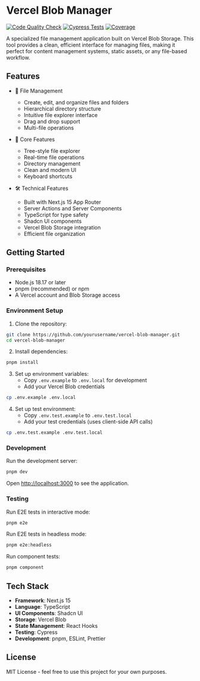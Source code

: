 # Vercel Blob Manager

[![Code Quality Check](https://github.com/iFwu/vercel-blob-manager/actions/workflows/check.yml/badge.svg)](https://github.com/iFwu/vercel-blob-manager/actions/workflows/check.yml)
[![Cypress Tests](https://github.com/iFwu/vercel-blob-manager/actions/workflows/cypress.yml/badge.svg)](https://github.com/iFwu/vercel-blob-manager/actions/workflows/cypress.yml)
[![Coverage](https://iFwu.github.io/vercel-blob-manager/coverage.svg)](https://github.com/iFwu/vercel-blob-manager/actions/workflows/cypress.yml)

A specialized file management application built on Vercel Blob Storage. This tool provides a clean, efficient interface for managing files, making it perfect for content management systems, static assets, or any file-based workflow.

## Features

- 📁 File Management

  - Create, edit, and organize files and folders
  - Hierarchical directory structure
  - Intuitive file explorer interface
  - Drag and drop support
  - Multi-file operations

- 🎯 Core Features

  - Tree-style file explorer
  - Real-time file operations
  - Directory management
  - Clean and modern UI
  - Keyboard shortcuts

- 🛠️ Technical Features
  - Built with Next.js 15 App Router
  - Server Actions and Server Components
  - TypeScript for type safety
  - Shadcn UI components
  - Vercel Blob Storage integration
  - Efficient file organization

## Getting Started

### Prerequisites

- Node.js 18.17 or later
- pnpm (recommended) or npm
- A Vercel account and Blob Storage access

### Environment Setup

1. Clone the repository:

```bash
git clone https://github.com/yourusername/vercel-blob-manager.git
cd vercel-blob-manager
```

2. Install dependencies:

```bash
pnpm install
```

3. Set up environment variables:
   - Copy `.env.example` to `.env.local` for development
   - Add your Vercel Blob credentials

```bash
cp .env.example .env.local
```

4. Set up test environment:
   - Copy `.env.test.example` to `.env.test.local`
   - Add your test credentials (uses client-side API calls)

```bash
cp .env.test.example .env.test.local
```

### Development

Run the development server:

```bash
pnpm dev
```

Open [http://localhost:3000](http://localhost:3000) to see the application.

### Testing

Run E2E tests in interactive mode:

```bash
pnpm e2e
```

Run E2E tests in headless mode:

```bash
pnpm e2e:headless
```

Run component tests:

```bash
pnpm component
```

## Tech Stack

- **Framework**: Next.js 15
- **Language**: TypeScript
- **UI Components**: Shadcn UI
- **Storage**: Vercel Blob
- **State Management**: React Hooks
- **Testing**: Cypress
- **Development**: pnpm, ESLint, Prettier

## License

MIT License - feel free to use this project for your own purposes.

